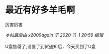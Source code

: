 # 最近有好多羊毛啊


厉害厉害<img src="static/image/smiley/default/lol.gif" smilieid="12" border="0" alt="" />

<i class="pstatus"> 本帖最后由 x2009again 于 2020-11-1 20:59 编辑 </i><br />
<br />
U盘售罄了,设置了到货通知后，今天买到了U盘
